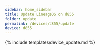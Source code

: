 ```yaml
---
sidebar: home_sidebar
title: Update LineageOS on d855
folder: update
permalink: /devices/d855/update
device: d855
---
```

{% include templates/device_update.md %}
